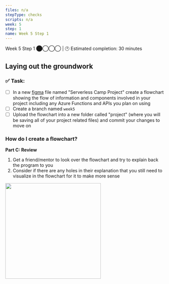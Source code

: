 ```yaml
---
files: n/a
stepType: checks
scripts: n/a
week: 5
step: 1
name: Week 5 Step 1
---
```

Week 5 Step 1 ⬤◯◯◯ | 🕐 Estimated completion: 30 minutes

## Laying out the groundwork

### ✅  Task:

- [ ]  In a new [figma](figma.com) file named "Serverless Camp Project" create a flowchart showing the flow of information and components involved in your project including any Azure Functions and APIs you plan on using
- [ ]  Create a branch named `week5`
- [ ]  Upload the flowchart into a new folder called "project" (where you will be saving all of your project related files) and commit your changes to move on

### How do I create a flowchart?

**Part C: Review**
1. Get a friend/mentor to look over the flowchart and try to explain back the program to you
2. Consider if there are any holes in their explanation that you still need to visualize in the flowchart for it to make more sense

<img src="https://github.com/natalieh235/songrecproject/raw/master/tutorial/images/flowchart.png" width=300/>